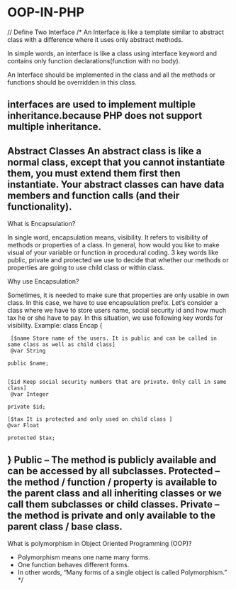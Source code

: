 # OOP-IN-PHP
// Define Two Interface 
/* An Interface is like a template similar to abstract class
with a difference where it uses only abstract methods.

In simple words, an interface is like a class using
interface keyword and contains only function
declarations(function with no body).

An Interface should be implemented in the class and all the
methods or functions should be overridden in this class.

interfaces are used to implement multiple inheritance.because PHP does not support multiple inheritance.
------------------------------------------------------------------
Abstract Classes
An abstract class is like a normal class, except that you cannot instantiate them, you must extend them first then instantiate.
 Your abstract classes can have data members and function calls (and their functionality).
------------------------------------------------------------------ 
 What is Encapsulation?

In single word, encapsulation means, visibility. It refers to visibility of methods or properties of a class.  In general, how would you 
like to make visual of your variable or function in procedural coding. 
3 key words like public, private and protected we use to decide that whether our methods or properties are going to use child class or within class.

Why use Encapsulation?

Sometimes, it is needed to make sure that properties are only usable in own class. In this case, we have to use encapsulation prefix. 
Let’s consider a class where we have to store users name, social security id and how much tax he or she have to pay. In this situation,
 we use following key words for visibility.
 Example:
 class Encap
{
	
	 [$name Store name of the users. It is public and can be called in same class as well as child class]
	 @var String
	
	public $name;
 
	
	[$id Keep social security numbers that are private. Only call in same class]
	 @var Integer
	
	private $id;

	[$tax It is protected and only used on child class ]
	@var Float
	 
	protected $tax;
 
}
Public – The method is publicly available and can be accessed by all subclasses.
Protected – the method / function / property is available to the parent class and all inheriting classes or we call them subclasses or child classes.
Private – the method is private and only available to the parent class / base class.
--------------------------------------------------
What is polymorphism in Object Oriented Programming (OOP)?

- Polymorphism means one name many forms.
- One function behaves different forms.
- In other words, “Many forms of a single object is called Polymorphism.”
*/
